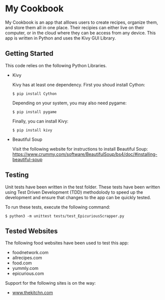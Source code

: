 # My Cookbook

My Cookbook is an app that alllows users to create recipes, organize them, and store them all in one place.
Their recipies can either live on their computer, or in the cloud where they can be access from any device.
This app is written in Python and uses the Kivy GUI Library.

## Getting Started

This code relies on the following Python Libraries.

* Kivy

  Kivy has at least one dependency. 
  First you shoud install Cython:
  ```shell
  $ pip install Cython
  ```
  
  Depending on your system, you may also need pygame:
  ```shell
  $ pip install pygame
  ```
  
  Finally, you can install Kivy:
  ```shell
  $ pip install kivy
  ```
  
* Beautiful Soup

   Visit the following website for instructions to install Beautiful Soup: 
   https://www.crummy.com/software/BeautifulSoup/bs4/doc/#installing-beautiful-soup
   
## Testing

Unit tests have been written in the test folder. These tests have been written using Test Driven Development (TDD) methodolody to speed up the development and ensure that changes to the app can be quickly tested.

To run these tests, execute the following command:
```shell
$ python3 -m unittest tests/test_EpicuriousScrapper.py
```

## Tested Websites

The following food websites have been used to test this app:

* foodnetwork.com
* allrecipes.com
* food.com
* yummly.com
* epicurious.com

Support for the following sites is on the way:


* www.thekitchn.com
